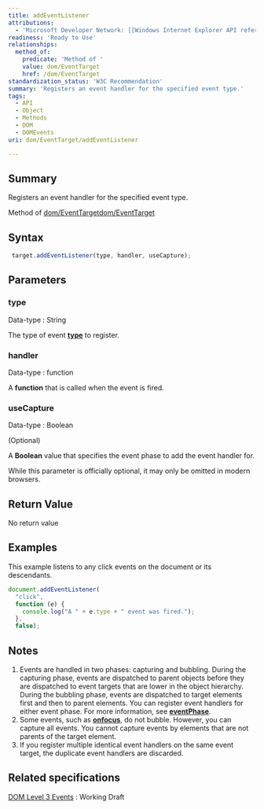 ```yaml
---
title: addEventListener
attributions:
  - 'Microsoft Developer Network: [[Windows Internet Explorer API reference](http://msdn.microsoft.com/en-us/library/ie/hh828809%28v=vs.85%29.aspx) Article]'
readiness: 'Ready to Use'
relationships:
  method_of:
    predicate: 'Method of '
    value: dom/EventTarget
    href: /dom/EventTarget
standardization_status: 'W3C Recommendation'
summary: 'Registers an event handler for the specified event type.'
tags:
  - API
  - Object
  - Methods
  - DOM
  - DOMEvents
uri: dom/EventTarget/addEventListener

---
```

## <span>Summary</span>

Registers an event handler for the specified event type.

Method of [dom/EventTarget](/dom/EventTarget)[dom/EventTarget](/dom/EventTarget)

## <span>Syntax</span>

``` js
 target.addEventListener(type, handler, useCapture);
```

## <span>Parameters</span>

### <span>type</span>

 Data-type
:   String

 The type of event [**type**](/dom/Event/type) to register.

### <span>handler</span>

 Data-type
:   function

 A **function** that is called when the event is fired.

### <span>useCapture</span>

 Data-type
:   Boolean

(Optional)

A **Boolean** value that specifies the event phase to add the event handler for.

While this parameter is officially optional, it may only be omitted in modern browsers.

## <span>Return Value</span>

No return value

## <span>Examples</span>

This example listens to any click events on the document or its descendants.

``` js
document.addEventListener(
  "click",
  function (e) {
    console.log("A " + e.type + " event was fired.");
  },
  false);
```

## <span>Notes</span>

1.  Events are handled in two phases: capturing and bubbling. During the capturing phase, events are dispatched to parent objects before they are dispatched to event targets that are lower in the object hierarchy. During the bubbling phase, events are dispatched to target elements first and then to parent elements. You can register event handlers for either event phase. For more information, see [**eventPhase**](/dom/Event/eventPhase).
2.  Some events, such as [**onfocus**](/dom/HTMLElement/focus), do not bubble. However, you can capture all events. You cannot capture events by elements that are not parents of the target element.
3.  If you register multiple identical event handlers on the same event target, the duplicate event handlers are discarded.

## <span>Related specifications</span>

[DOM Level 3 Events](http://www.w3.org/TR/DOM-Level-3-Events/)
:   Working Draft
